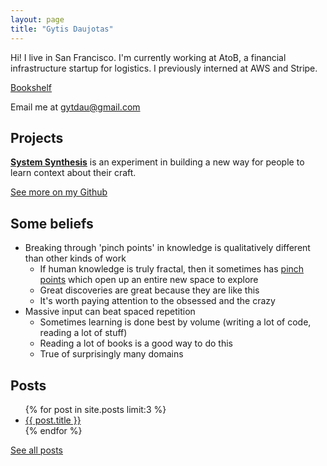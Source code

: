 ```yaml
---
layout: page
title: "Gytis Daujotas"
---
```


Hi! I live in San Francisco. I'm currently working at AtoB, a financial infrastructure startup for logistics. I previously interned at AWS and Stripe.

[Bookshelf](/books)

Email me at [gytdau@gmail.com](mailto:gytdau@gmail.com)

## Projects

**[System Synthesis](http://systemsynthesis.app)** is an experiment in building a new way for people to learn context about their craft.

[See more on my Github](https://github.com/gytdau)

## Some beliefs

- Breaking through 'pinch points' in knowledge is qualitatively different than other kinds of work
  - If human knowledge is truly fractal, then it sometimes has [pinch points](https://en.wikipedia.org/wiki/Mandelbrot_set#/media/File:Mandelbrot_Set_%E2%80%93_Periodicities_coloured.png) which open up an entire new space to explore
  - Great discoveries are great because they are like this
  - It's worth paying attention to the obsessed and the crazy
- Massive input can beat spaced repetition
  - Sometimes learning is done best by volume (writing a lot of code, reading a lot of stuff)
  - Reading a lot of books is a good way to do this
  - True of surprisingly many domains

## Posts

<ul>
  {% for post in site.posts limit:3 %}
    <li>
      <a href="{{ post.url }}">{{ post.title }}</a>
    </li>
  {% endfor %}
</ul>

<a href="/posts">See all posts</a>
